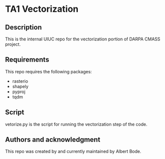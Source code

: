 # TA1 Vectorization

## Description
This is the internal UIUC repo for the vectorization portion of DARPA CMASS project. 

## Requirements
This repo requires the following packages:
* rasterio
* shapely
* pyproj
* tqdm

## Script
vetorize.py is the script for running the vectorization step of the code. 

## Authors and acknowledgment
This repo was created by and currently maintained by Albert Bode.